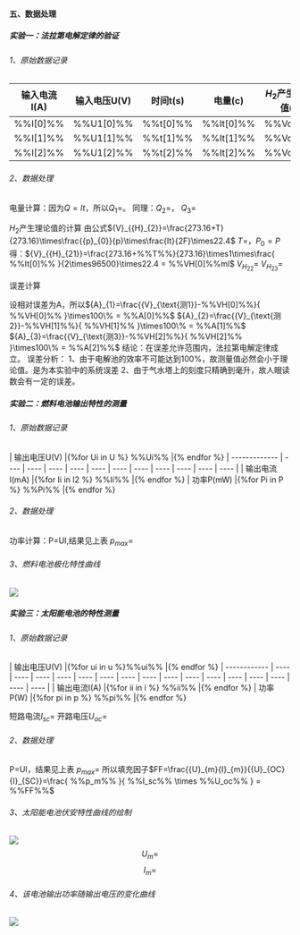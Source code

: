 #### 五、数据处理

##### 实验一：法拉第电解定律的验证

###### 1、原始数据记录

| 输入电流I(A) | 输入电压U(V) | 时间t(s) | 电量(c) |$H_2$产生量测量值(ml)      |$H_2$产生量理论值(ml)      |
| ------------ | ------------ | -------- | ------- | ---- | ---- |
| %%I[0]%% | %%U1[0]%% | %%t[0]%% | %%It[0]%% | %%Vc[0]%% | %%VH[0]%% |
| %%I[1]%% | %%U1[1]%% | %%t[1]%% | %%It[1]%% | %%Vc[1]%% | %%VH[1]%% |
| %%I[2]%% | %%U1[2]%% | %%t[2]%% | %%It[2]%% | %%Vc[2]%% | %%VH[2]%% |

###### 2、数据处理

电量计算：因为$Q=It$，所以${Q}_{1}=%%I[0]%%\times%%t[0]%% = %%It[0]%%c$。
同理：${Q}_{2}=%%I[1]%%\times%%t[1]%% = %%It[1]%%c$，
${Q}_{3}=%%I[2]%%\times%%t[2]%% = %%It[2]%%c$

$H_2$产生理论值的计算
由公式${V}_{{H}_{2}}=\frac{273.16+T}{273.16}\times\frac{{p}_{0}}{p}\times\frac{It}{2F}\times22.4$
$T=%%T%%\circ C$，${P}_{0}=P$
得：${V}_{{H}_{21}}=\frac{273.16+%%T%%}{273.16}\times1\times\frac{ %%It[0]%% }{2\times96500}\times22.4 = %%VH[0]%%ml$
${V}_{{H}_{22}} = %%VH[1]%%ml$
${V}_{{H}_{23}} = %%VH[2]%%ml$

误差计算

设相对误差为A，所以${A}_{1}=\frac{{V}_{\text{测1}}-%%VH[0]%%}{ %%VH[0]%% }\times100\% = %%A[0]%%$
${A}_{2}=\frac{{V}_{\text{测2}}-%%VH[1]%%}{ %%VH[1]%% }\times100\% = %%A[1]%%$
${A}_{3}=\frac{{V}_{\text{测3}}-%%VH[2]%%}{ %%VH[2]%% }\times100\% = %%A[2]%%$
结论：在误差允许范围内，法拉第电解定律成立。
误差分析：
1、由于电解池的效率不可能达到100%，故测量值必然会小于理论值。是为本实验中的系统误差
2、由于气水塔上的刻度只精确到毫升，故人眼读数会有一定的误差。

##### 实验二：燃料电池输出特性的测量

###### 1、原始数据记录

| 输出电压U(V)  |{%for Ui in U %} %%Ui%% |{% endfor %}
| ------------- | ---- | ---- | ---- | ---- | ---- | ---- | ---- | ---- | ---- | ---- | ---- |
| 输出电流I(mA) |{%for Ii in I2 %} %%Ii%% |{% endfor %}
| 功率P(mW)     |{%for Pi in P %} %%Pi%% |{% endfor %}

###### 2、数据处理

功率计算：P=UI,结果见上表
${p}_{max} = %%P_m%% mW$

###### 3、燃料电池极化特性曲线

![](%%pic1%%.png)

##### 实验三：太阳能电池的特性测量

###### 1、原始数据记录

| 输出电压U(V) |{%for ui in u %}%%ui%% |{% endfor %}
| ------------ | ---- | ---- | ---- | ---- | ---- | ---- | ---- | ---- | ---- | ---- | ---- | ---- | ---- | ---- | ---- | ---- |
| 输出电流I(A) |{%for ii in i %} %%ii%% |{% endfor %}
| 功率P(W)     |{%for pi in p %} %%pi%% |{% endfor %}

短路电流${I}_{sc}= %%I_sc%% A$
开路电压${U}_{oc} = %%U_oc%%V$

###### 2、数据处理

P=UI，结果见上表
${p}_{max} = %%p_m%% W$
所以填充因子$FF=\frac{{U}_{m}{I}_{m}}{{U}_{OC}{I}_{SC}}=\frac{ %%p_m%% }{ %%I_sc%% \times %%U_oc%% } = %%FF%%$

###### 3、太阳能电池伏安特性曲线的绘制

![](%%pic2%%.png)
$${U}_{m} = %%U_m%% V$$
$${I}_{m} = %%I_m%% A$$

###### 4、该电池输出功率随输出电压的变化曲线

![](%%pic3%%.png)